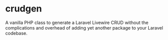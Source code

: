 # crudgen
A vanilla PHP class to generate a Laravel Livewire CRUD without the complications and overhead of adding yet another package to your Laravel codebase.
